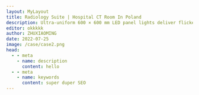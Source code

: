 ```yaml
---
layout: MyLayout
title: Radiology Suite | Hospital CT Room In Poland
description: Ultra-uniform 600 × 600 mm LED panel lights deliver flicker-free 5 000 K daylight inside a Beijing hospital’s CT scanning suite. The 0–100 % DALI dimming curve keeps luminance below 300 cd/m² during patient positioning, eliminating ghost images on the CT console while cutting energy use by 60 % compared with legacy fluorescent troffers 
editor: okkkkk
author: ZHUXIAOMING
date: 2022-07-25
image: /case/case2.png
head:
  - - meta
    - name: description
      content: hello
  - - meta
    - name: keywords
      content: super duper SEO
---
```


